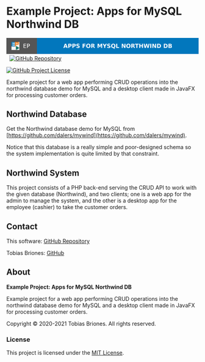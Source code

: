 # Example Project: Apps for MySQL Northwind DB

[![Project](https://raw.githubusercontent.com/tobiasbriones/ep-apps-for-mysql-northwind-db/static/badge.svg)](https://dev.mathsoftware.engineer/ep-apps-for-mysql-northwind-db/)
&nbsp;
[![GitHub Repository](https://raw.githubusercontent.com/tobiasbriones/static/main/gh-badge.svg)](https://github.com/tobiasbriones/ep-apps-for-mysql-northwind-db)

[![GitHub Project License](https://img.shields.io/github/license/tobiasbriones/ep-apps-for-mysql-northwind-db.svg?style=flat-square)](https://github.com/tobiasbriones/ep-apps-for-mysql-northwind-db/blob/main/LICENSE)

Example project for a web app performing CRUD operations into the northwind
database demo for MySQL and a desktop client made in JavaFX for processing
customer orders.

## Northwind Database

Get the Northwind database demo for MySQL
from [https://github.com/dalers/mywind](https://github.com/dalers/mywind).

Notice that this database is a really simple and poor-designed schema so the
system implementation is quite limited by that constraint.

## Northwind System

This project consists of a PHP back-end serving the CRUD API to work with the
given database
(Northwind), and two clients; one is a web app for the admin to manage the
system, and the other is a desktop app for the employee (cashier) to take the
customer orders.

## Contact

This
software: [GitHub Repository](https://github.com/tobiasbriones/ep-apps-for-mysql-northwind-db)

Tobias Briones: [GitHub](https://github.com/tobiasbriones)

## About

**Example Project: Apps for MySQL Northwind DB**

Example project for a web app performing CRUD operations into the northwind
database demo for MySQL and a desktop client made in JavaFX for processing
customer orders.

Copyright © 2020-2021 Tobias Briones. All rights reserved.

### License

This project is licensed under the [MIT License](./LICENSE).
